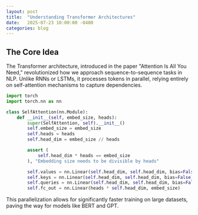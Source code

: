 ```yaml
---
layout: post
title:  "Understanding Transformer Architectures"
date:   2025-07-23 10:00:00 -0400
categories: blog
---
```


## The Core Idea

The Transformer architecture, introduced in the paper "Attention Is All You Need," revolutionized how we approach sequence-to-sequence tasks in NLP. Unlike RNNs or LSTMs, it processes tokens in parallel, relying entirely on self-attention mechanisms to capture dependencies.

```python
import torch
import torch.nn as nn

class SelfAttention(nn.Module):
    def __init__(self, embed_size, heads):
        super(SelfAttention, self).__init__()
        self.embed_size = embed_size
        self.heads = heads
        self.head_dim = embed_size // heads

        assert (
            self.head_dim * heads == embed_size
        ), "Embedding size needs to be divisible by heads"

        self.values = nn.Linear(self.head_dim, self.head_dim, bias=False)
        self.keys = nn.Linear(self.head_dim, self.head_dim, bias=False)
        self.queries = nn.Linear(self.head_dim, self.head_dim, bias=False)
        self.fc_out = nn.Linear(heads * self.head_dim, embed_size)
```

This parallelization allows for significantly faster training on large datasets, paving the way for models like BERT and GPT.

